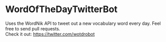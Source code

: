 # WordOfTheDayTwitterBot
Uses the WordNik API to tweet out a new vocabulary word every day. Feel free to send pull requests.<br>
Check it out: https://twitter.com/wotdrobot
